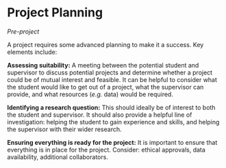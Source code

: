 # Project Planning

_Pre-project_

A project requires some advanced planning to make it a success. Key elements include:

**Assessing suitability:** A meeting between the potential student and supervisor to discuss potential projects and determine whether a project could be of mutual interest and feasible. It can be helpful to consider what the student would like to get out of a project, what the supervisor can provide, and what resources (_e.g._ data) would be required.

**Identifying a research question:** This should ideally be of interest to both the student and supervisor. It should also provide a helpful line of investigation: helping the student to gain experience and skills, and helping the supervisor with their wider research.

**Ensuring everything is ready for the project:** It is important to ensure that everything is in place for the project. Consider: ethical approvals, data availability, additional collaborators.